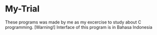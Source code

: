 # My-Trial
These programs was made by me as my excercise to study about C programming.
[Warning!] Interface of this program is in Bahasa Indonesia
